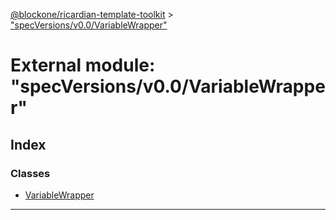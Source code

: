 [@blockone/ricardian-template-toolkit](../README.md) > ["specVersions/v0.0/VariableWrapper"](../modules/_specversions_v0_0_variablewrapper_.md)

# External module: "specVersions/v0.0/VariableWrapper"

## Index

### Classes

* [VariableWrapper](../classes/_specversions_v0_0_variablewrapper_.variablewrapper.md)

---

